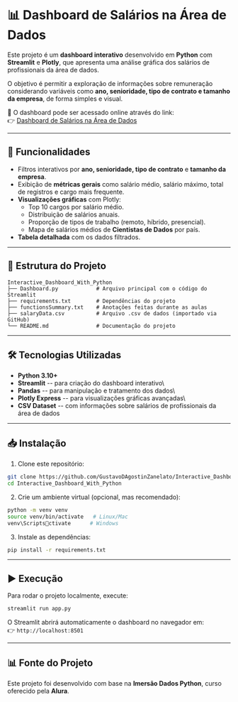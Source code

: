 # 📊 Dashboard de Salários na Área de Dados

Este projeto é um **dashboard interativo** desenvolvido em **Python**
com **Streamlit** e **Plotly**, que apresenta uma análise gráfica dos
salários de profissionais da área de dados.

O objetivo é permitir a exploração de informações sobre remuneração
considerando variáveis como **ano, senioridade, tipo de contrato e
tamanho da empresa**, de forma simples e visual.

🔗 O dashboard pode ser acessado online através do link:\
👉 [Dashboard de Salários na Área de
Dados](https://dashboard-de-salarios-com-area-de-dados.streamlit.app/)

------------------------------------------------------------------------

## 🚀 Funcionalidades

-   Filtros interativos por **ano, senioridade, tipo de contrato** e
    **tamanho da empresa**.
-   Exibição de **métricas gerais** como salário médio, salário máximo,
    total de registros e cargo mais frequente.
-   **Visualizações gráficas** com Plotly:
    -   Top 10 cargos por salário médio.
    -   Distribuição de salários anuais.
    -   Proporção de tipos de trabalho (remoto, híbrido, presencial).
    -   Mapa de salários médios de **Cientistas de Dados** por país.
-   **Tabela detalhada** com os dados filtrados.

------------------------------------------------------------------------

## 📂 Estrutura do Projeto

    Interactive_Dashboard_With_Python
    ├── Dashboard.py            # Arquivo principal com o código do Streamlit
    ├── requirements.txt        # Dependências do projeto
    ├── functionsSummary.txt    # Anotações feitas durante as aulas
    ├── salaryData.csv          # Arquivo .csv de dados (importado via GitHub)
    └── README.md               # Documentação do projeto

------------------------------------------------------------------------

## 🛠️ Tecnologias Utilizadas

-   **Python 3.10+**
-   **Streamlit** -- para criação do dashboard interativo\
-   **Pandas** -- para manipulação e tratamento dos dados\
-   **Plotly Express** -- para visualizações gráficas avançadas\
-   **CSV Dataset** -- com informações sobre salários de profissionais
    da área de dados

------------------------------------------------------------------------

## 📥 Instalação

1.  Clone este repositório:

``` bash
git clone https://github.com/GustavoDAgostinZanelato/Interactive_Dashboard_With_Python.git
cd Interactive_Dashboard_With_Python
```

2.  Crie um ambiente virtual (opcional, mas recomendado):

``` bash
python -m venv venv
source venv/bin/activate   # Linux/Mac
venv\Scriptsctivate      # Windows
```

3.  Instale as dependências:

``` bash
pip install -r requirements.txt
```

------------------------------------------------------------------------

## ▶️ Execução

Para rodar o projeto localmente, execute:

``` bash
streamlit run app.py
```

O Streamlit abrirá automaticamente o dashboard no navegador em:\
👉 `http://localhost:8501`

------------------------------------------------------------------------

## 📊 Fonte do Projeto

Este projeto foi desenvolvido com base na **Imersão Dados Python**,
curso oferecido pela **Alura**.
